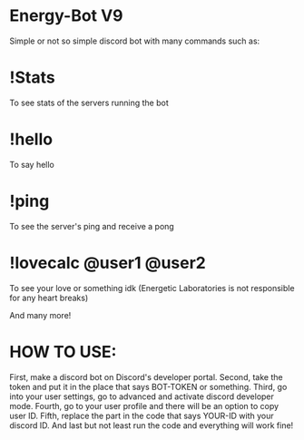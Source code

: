 # Energy-Bot V9
Simple or not so simple discord bot with many commands such as:

# !Stats
To see stats of the servers running the bot

# !hello
To say hello

# !ping
To see the server's ping and receive a pong

# !lovecalc @user1 @user2
To see your love or something idk (Energetic Laboratories is not responsible for any heart breaks)

And many more!


# HOW TO USE:
First, make a discord bot on Discord's developer portal.
Second, take the token and put it in the place that says BOT-TOKEN or something.
Third, go into your user settings, go to advanced and activate discord developer mode.
Fourth, go to your user profile and there will be an option to copy user ID.
Fifth, replace the part in the code that says YOUR-ID with your discord ID.
And last but not least run the code and everything will work fine!
